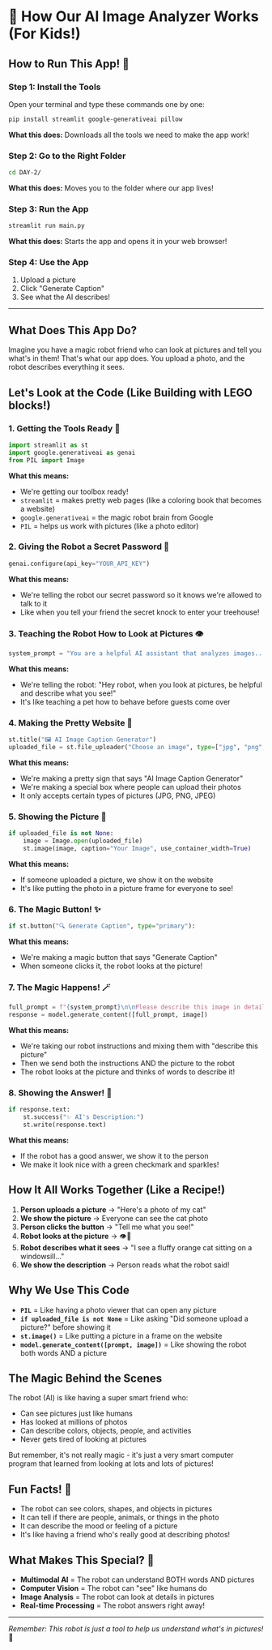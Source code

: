 # 🤖 How Our AI Image Analyzer Works (For Kids!)

## How to Run This App! 🚀

### Step 1: Install the Tools
Open your terminal and type these commands one by one:

```bash
pip install streamlit google-generativeai pillow
```

**What this does:** Downloads all the tools we need to make the app work!

### Step 2: Go to the Right Folder
```bash
cd DAY-2/
```

**What this does:** Moves you to the folder where our app lives!

### Step 3: Run the App
```bash
streamlit run main.py
```

**What this does:** Starts the app and opens it in your web browser!

### Step 4: Use the App
1. Upload a picture
2. Click "Generate Caption"
3. See what the AI describes!

---

## What Does This App Do?
Imagine you have a magic robot friend who can look at pictures and tell you what's in them! That's what our app does. You upload a photo, and the robot describes everything it sees.

## Let's Look at the Code (Like Building with LEGO blocks!)

### 1. Getting the Tools Ready 🧰
```python
import streamlit as st
import google.generativeai as genai
from PIL import Image
```
**What this means:** 
- We're getting our toolbox ready!
- `streamlit` = makes pretty web pages (like a coloring book that becomes a website)
- `google.generativeai` = the magic robot brain from Google
- `PIL` = helps us work with pictures (like a photo editor)

### 2. Giving the Robot a Secret Password 🔑
```python
genai.configure(api_key="YOUR_API_KEY")
```
**What this means:**
- We're telling the robot our secret password so it knows we're allowed to talk to it
- Like when you tell your friend the secret knock to enter your treehouse!

### 3. Teaching the Robot How to Look at Pictures 👁️
```python
system_prompt = "You are a helpful AI assistant that analyzes images..."
```
**What this means:**
- We're telling the robot: "Hey robot, when you look at pictures, be helpful and describe what you see!"
- It's like teaching a pet how to behave before guests come over

### 4. Making the Pretty Website 🎨
```python
st.title("🖼️ AI Image Caption Generator")
uploaded_file = st.file_uploader("Choose an image", type=["jpg", "png", "jpeg"])
```
**What this means:**
- We're making a pretty sign that says "AI Image Caption Generator"
- We're making a special box where people can upload their photos
- It only accepts certain types of pictures (JPG, PNG, JPEG)

### 5. Showing the Picture 📸
```python
if uploaded_file is not None:
    image = Image.open(uploaded_file)
    st.image(image, caption="Your Image", use_container_width=True)
```
**What this means:**
- If someone uploaded a picture, we show it on the website
- It's like putting the photo in a picture frame for everyone to see!

### 6. The Magic Button! ✨
```python
if st.button("🔍 Generate Caption", type="primary"):
```
**What this means:**
- We're making a magic button that says "Generate Caption"
- When someone clicks it, the robot looks at the picture!

### 7. The Magic Happens! 🪄
```python
full_prompt = f"{system_prompt}\n\nPlease describe this image in detail."
response = model.generate_content([full_prompt, image])
```
**What this means:**
- We're taking our robot instructions and mixing them with "describe this picture"
- Then we send both the instructions AND the picture to the robot
- The robot looks at the picture and thinks of words to describe it!

### 8. Showing the Answer! 📝
```python
if response.text:
    st.success("✨ AI's Description:")
    st.write(response.text)
```
**What this means:**
- If the robot has a good answer, we show it to the person
- We make it look nice with a green checkmark and sparkles!

## How It All Works Together (Like a Recipe!)

1. **Person uploads a picture** → "Here's a photo of my cat"
2. **We show the picture** → Everyone can see the cat photo
3. **Person clicks the button** → "Tell me what you see!"
4. **Robot looks at the picture** → 👁️🤖
5. **Robot describes what it sees** → "I see a fluffy orange cat sitting on a windowsill..."
6. **We show the description** → Person reads what the robot said!

## Why We Use This Code

- **`PIL`** = Like having a photo viewer that can open any picture
- **`if uploaded_file is not None`** = Like asking "Did someone upload a picture?" before showing it
- **`st.image()`** = Like putting a picture in a frame on the website
- **`model.generate_content([prompt, image])`** = Like showing the robot both words AND a picture

## The Magic Behind the Scenes

The robot (AI) is like having a super smart friend who:
- Can see pictures just like humans
- Has looked at millions of photos
- Can describe colors, objects, people, and activities
- Never gets tired of looking at pictures

But remember, it's not really magic - it's just a very smart computer program that learned from looking at lots and lots of pictures!

## Fun Facts! 🎉

- The robot can see colors, shapes, and objects in pictures
- It can tell if there are people, animals, or things in the photo
- It can describe the mood or feeling of a picture
- It's like having a friend who's really good at describing photos!

## What Makes This Special? 🌟

- **Multimodal AI** = The robot can understand BOTH words AND pictures
- **Computer Vision** = The robot can "see" like humans do
- **Image Analysis** = The robot can look at details in pictures
- **Real-time Processing** = The robot answers right away!

---

*Remember: This robot is just a tool to help us understand what's in pictures!* 🌟
